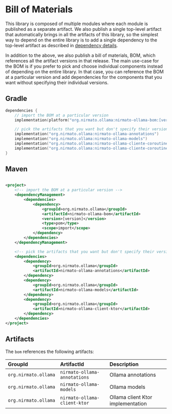 # Bill of Materials

This library is composed of multiple modules where each module is published as a separate artifact. We also publish a
single top-level artifact that automatically brings in all the artifacts of this library, so the simplest way to depend
on the entire library is to add a single dependency to the top-level artifact as described in
[dependency details](../../README.md#dependency).

In addition to the above, we also publish a bill of materials, BOM, which references all the artifact versions in that
release. The main use-case for the BOM is if you prefer to pick and choose individual components instead of
depending on the entire library. In that case, you can reference the BOM at a particular version and add dependencies
for the components that you want without specifying their individual versions.

## Gradle

```kotlin
dependencies {
    // import the BOM at a particular version
    implementation(platform("org.nirmato.ollama:nirmato-ollama-bom:[version]"))

    // pick the artifacts that you want but don't specify their versions as that's controlled by the BOM
    implementation("org.nirmato.ollama:nirmato-ollama-annotations")
    implementation("org.nirmato.ollama:nirmato-ollama-models")
    implementation("org.nirmato.ollama:nirmato-ollama-cliente-coroutines")
    implementation("org.nirmato.ollama:nirmato-ollama-cliente-coroutines-ktor")
}
```

## Maven

```xml

<project>
    <!-- import the BOM at a particular version -->
    <dependencyManagement>
        <dependencies>
            <dependency>
                <groupId>org.nirmato.ollama</groupId>
                <artifactId>nirmato-ollama-bom</artifactId>
                <version>[version]</version>
                <type>pom</type>
                <scope>import</scope>
            </dependency>
        </dependencies>
    </dependencyManagement>

    <!-- pick the artifacts that you want but don't specify their versions as that's controlled by the BOM -->
    <dependencies>
        <dependency>
            <groupId>org.nirmato.ollama</groupId>
            <artifactId>nirmato-ollama-annotations</artifactId>
        </dependency>
        <dependency>
            <groupId>org.nirmato.ollama</groupId>
            <artifactId>nirmato-ollama-models</artifactId>
        </dependency>
        <dependency>
            <groupId>org.nirmato.ollama</groupId>
            <artifactId>nirmato-ollama-client-ktor</artifactId>
        </dependency>
    </dependencies>
</project>
```

## Artifacts

The `bom` references the following artifacts:

| GroupId                  | ArtifactId                    | Description                       |
|:-------------------------|:------------------------------|:----------------------------------|
| `org.nirmato.ollama`     | `nirmato-ollama-annotations`  | Ollama annotations                |
| `org.nirmato.ollama`     | `nirmato-ollama-models`       | Ollama models                     |
| `org.nirmato.ollama`     | `nirmato-ollama-client-ktor`  | Ollama client Ktor implementation |
